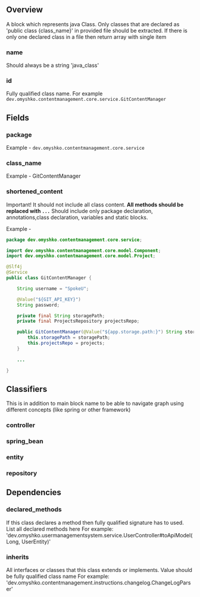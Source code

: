 ## Overview
A block which represents java Class. Only classes that are declared as 'public class {class_name}' in provided file should be extracted. If there is only one declared class in a file then return array with single item 

### name
Should always be a string 'java_class'

### id
Fully qualified class name. For example `dev.omyshko.contentmanagement.core.service.GitContentManager`

## Fields

### package
Example - `dev.omyshko.contentmanagement.core.service`  

### class_name
Example - GitContentManager  

### shortened_content
Important! It should not include all class content.
**All methods should be replaced with `...`**
Should include only package declaration, annotations,class declaration, variables and static blocks.

Example -
```java
package dev.omyshko.contentmanagement.core.service;

import dev.omyshko.contentmanagement.core.model.Component;
import dev.omyshko.contentmanagement.core.model.Project;

@Slf4j
@Service
public class GitContentManager {

    String username = "SpokeU";

    @Value("${GIT_API_KEY}")
    String password;

    private final String storagePath;
    private final ProjectsRepository projectsRepo;

    public GitContentManager(@Value("${app.storage.path:}") String storagePath, ProjectsRepository projects) {
        this.storagePath = storagePath;
        this.projectsRepo = projects;
    }
    
    ...

}
```

## Classifiers
This is in addition to main block name to be able to navigate graph using different concepts (like spring or other framework)

### controller
### spring_bean
### entity
### repository

## Dependencies

### declared_methods
If this class declares a method then fully qualified signature has to used. List all declared methods here 
For example: 'dev.omyshko.usermanagementsystem.service.UserController#toApiModel(Long, UserEntity)'

### inherits
All interfaces or classes that this class extends or implements. 
Value should be fully qualified class name
For example: 'dev.omyshko.contentmanagement.instructions.changelog.ChangeLogParser'
